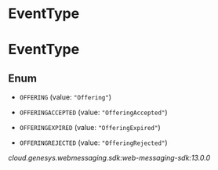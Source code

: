 # EventType


# EventType

## Enum


* `OFFERING` (value: `"Offering"`)

* `OFFERINGACCEPTED` (value: `"OfferingAccepted"`)

* `OFFERINGEXPIRED` (value: `"OfferingExpired"`)

* `OFFERINGREJECTED` (value: `"OfferingRejected"`)




_cloud.genesys.webmessaging.sdk:web-messaging-sdk:13.0.0_
